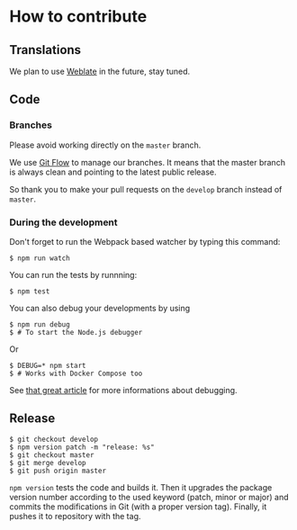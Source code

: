 # How to contribute


## Translations

We plan to use [Weblate](https://hosted.weblate.org) in the future, stay tuned.


## Code

### Branches

Please avoid working directly on the `master` branch.

We use [Git Flow](https://github.com/nvie/gitflow) to manage our branches. It means that the master branch is always clean and pointing to the latest public release.

So thank you to make your pull requests on the `develop` branch instead of `master`.


### During the development

Don't forget to run the Webpack based watcher by typing this command:

```
$ npm run watch
```

You can run the tests by runnning:

```
$ npm test
```

You can also debug your developments by using

```
$ npm run debug
$ # To start the Node.js debugger
```

Or

```
$ DEBUG=* npm start
$ # Works with Docker Compose too
```

See [that great article](https://blog.risingstack.com/node-hero-node-js-debugging-tutorial) for more informations about debugging.



## Release

```
$ git checkout develop
$ npm version patch -m "release: %s"
$ git checkout master
$ git merge develop
$ git push origin master
```

`npm version` tests the code and builds it. Then it upgrades the package version number according to the used keyword (patch, minor or major) and commits the modifications in Git (with a proper version tag). Finally, it pushes it to repository with the tag.

